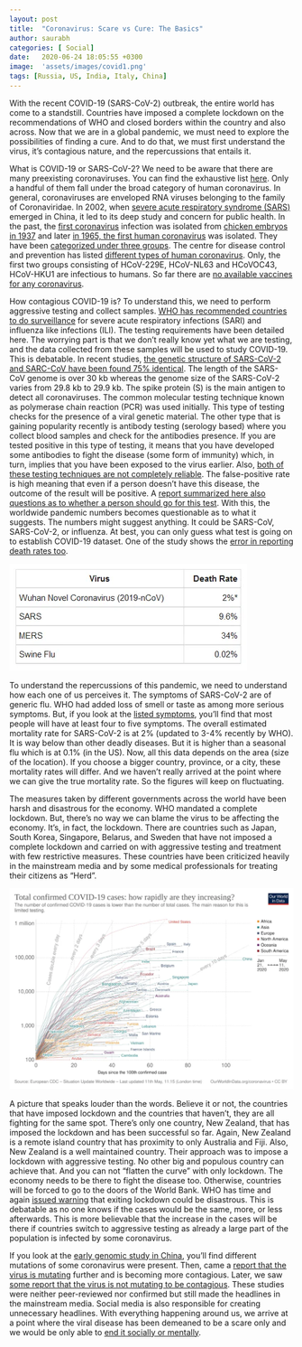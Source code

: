```yaml
---
layout: post
title:  "Coronavirus: Scare vs Cure: The Basics"
author: saurabh
categories: [ Social]
date:   2020-06-24 18:05:55 +0300
image:  'assets/images/covid1.png'
tags: [Russia, US, India, Italy, China]
---
```


With the recent COVID-19 (SARS-CoV-2) outbreak, the entire world has come to a standstill. Countries have imposed a complete lockdown on the recommendations of WHO and closed borders within the country and also across. Now that we are in a global pandemic, we must need to explore the possibilities of finding a cure. And to do that, we must first understand the virus, it’s contagious nature, and the repercussions that entails it.

What is COVID-19 or SARS-CoV-2? We need to be aware that there are many preexisting coronaviruses. You can find the exhaustive list [here](https://www.ncbi.nlm.nih.gov/pmc/articles/PMC7112330/table/tbl0001/). Only a handful of them fall under the broad category of human coronavirus. In general, coronaviruses are enveloped RNA viruses belonging to the family of Coronaviridae. In 2002, when [severe acute respiratory syndrome (SARS)](https://www.sciencedirect.com/topics/medicine-and-dentistry/severe-acute-respiratory-syndrome) emerged in China, it led to its deep study and concern for public health. In the past, the [first coronavirus](https://www.sciencedirect.com/topics/immunology-and-microbiology/coronavirus) infection was isolated from [chicken embryos in 1937](https://www.sciencedirect.com/science/article/pii/S0042682214004723#bib5) and later [in 1965, the first human coronavirus](https://www.sciencedirect.com/topics/medicine-and-dentistry/coronavirinae) was isolated. They have been [categorized under three groups](https://www.sciencedirect.com/topics/medicine-and-dentistry/coronaviridae). The centre for disease control and prevention has listed [different types of human coronavirus](https://www.cdc.gov/coronavirus/types.html). Only, the first two groups consisting of HCoV-229E, HCoV-NL63 and HCoVOC43, HCoV-HKU1 are infectious to humans. So far there are [no available vaccines for any coronavirus](https://www.ncbi.nlm.nih.gov/books/NBK7782/).

How contagious COVID-19 is? To understand this, we need to perform aggressive testing and collect samples. [WHO has recommended countries to do surveillance](https://apps.who.int/iris/bitstream/handle/10665/331589/WHO-2019-nCoV-Leveraging_GISRS-2020.1-eng.pdf) for severe acute respiratory infections (SARI) and influenza like infections (ILI). The testing requirements have been detailed here. The worrying part is that we don’t really know yet what we are testing, and the data collected from these samples will be used to study COVID-19. This is debatable. In recent studies, [the genetic structure of SARS-CoV-2 and SARC-CoV have been found 75% identical](https://www.ncbi.nlm.nih.gov/pmc/articles/PMC7161481/). The length of the SARS-CoV genome is over 30 kb whereas the genome size of the SARS-CoV-2 varies from 29.8 kb to 29.9 kb. The spike protein (S) is the main antigen to detect all coronaviruses. The common molecular testing technique known as polymerase chain reaction (PCR) was used initially. This type of testing checks for the presence of a viral genetic material. The other type that is gaining popularity recently is antibody testing (serology based) where you collect blood samples and check for the antibodies presence. If you are tested positive in this type of testing, it means that you have developed some antibodies to fight the disease (some form of immunity) which, in turn, implies that you have been exposed to the virus earlier. Also, [both of these testing techniques are not completely reliable](https://www.nature.com/articles/d41586-020-01163-5). The false-positive rate is high meaning that even if a person doesn’t have this disease, the outcome of the result will be positive. A [report summarized here also questions as to whether a person should go for this test](https://indianexpress.com/article/explained/coronavirus-test-positive-explained-6533265/lite/). With this, the worldwide pandemic numbers becomes questionable as to what it suggests. The numbers might suggest anything. It could be SARS-CoV, SARS-CoV-2, or influenza. At best, you can only guess what test is going on to establish COVID-19 dataset. One of the study shows the [error in reporting death rates too](https://www.researchgate.net/publication/314157329_How_to_evaluate_the_medical_certification_of_death_in_a_hospital_an_analysis_of_53_death_certificates_at_AIIMS_Bhopal_India).

![Worldometers showing SARS-CoV-2 mortality rate](assets/images/covidmortality.png)

To understand the repercussions of this pandemic, we need to understand how each one of us perceives it. The symptoms of SARS-CoV-2 are of generic flu. WHO had added loss of smell or taste as among more serious symptoms. But, if you look at the [listed symptoms](https://www.cdc.gov/coronavirus/2019-ncov/symptoms-testing/symptoms.html), you’ll find that most people will have at least four to five symptoms. The overall estimated mortality rate for SARS-CoV-2 is at 2% (updated to 3-4% recently by WHO). It is way below than other deadly diseases. But it is higher than a seasonal flu which is at 0.1% (in the US). Now, all this data depends on the area (size of the location). If you choose a bigger country, province, or a city, these mortality rates will differ. And we haven’t really arrived at the point where we can give the true mortality rate. So the figures will keep on fluctuating.

The measures taken by different governments across the world have been harsh and disastrous for the economy. WHO mandated a complete lockdown. But, there’s no way we can blame the virus to be affecting the economy. It’s, in fact, the lockdown. There are countries such as Japan, South Korea, Singapore, Belarus, and Sweden that have not imposed a complete lockdown and carried on with aggressive testing and treatment with few restrictive measures. These countries have been criticized heavily in the mainstream media and by some medical professionals for treating their citizens as “Herd”.

![SARS-CoV-2 cases rising despite lockdowns](assets/images/covidrise.png)

A picture that speaks louder than the words. Believe it or not, the countries that have imposed lockdown and the countries that haven’t, they are all fighting for the same spot. There’s only one country, New Zealand, that has imposed the lockdown and has been successful so far. Again, New Zealand is a remote island country that has proximity to only Australia and Fiji. Also, New Zealand is a well maintained country. Their approach was to impose a lockdown with aggressive testing. No other big and populous country can achieve that. And you can not “flatten the curve” with only lockdown. The economy needs to be there to fight the disease too. Otherwise, countries will be forced to go to the doors of the World Bank. WHO has time and again [issued warning](https://www.express.co.uk/news/world/1278900/Coronavirus-latest-WHO-warning-lifting-lockdown-restrictions-advice-updates) that exiting lockdown could be disastrous. This is debatable as no one knows if the cases would be the same, more, or less afterwards. This is more believable that the increase in the cases will be there if countries switch to aggressive testing as already a large part of the population is infected by some coronavirus.

If you look at the [early genomic study in China](https://academic.oup.com/nsr/advance-article/doi/10.1093/nsr/nwaa036/5775463), you’ll find different mutations of some coronavirus were present. Then, came a [report that the virus is mutating](https://www.biorxiv.org/content/10.1101/2020.04.29.069054v1.full.pdf) further and is becoming more contagious. Later, we saw [some report that the virus is not mutating to be contagious](https://www.biorxiv.org/content/10.1101/2020.04.29.069054v1.full.pdf). These studies were neither peer-reviewed nor confirmed but still made the headlines in the mainstream media. Social media is also responsible for creating unnecessary headlines. With everything happening around us, we arrive at a point where the viral disease has been demeaned to be a scare only and we would be only able to [end it socially or mentally](https://www.nytimes.com/2020/05/10/health/coronavirus-plague-pandemic-history.html).


